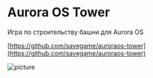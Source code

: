 Aurora OS Tower
===================

Игра по строительству башни для Aurora OS

[https://github.com/savegame/auroraos-tower](https://github.com/savegame/auroraos-tower)

![picture](../data/ru.sashikknox.towerjs.png)